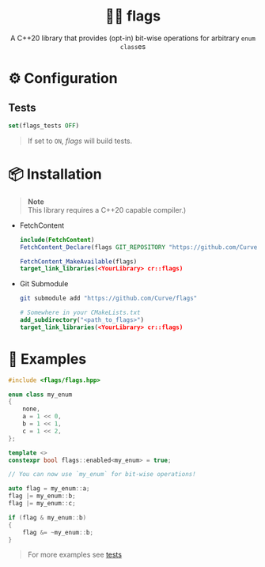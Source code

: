 <div align="center">

# 🏴‍☠️ flags

A C++20 library that provides (opt-in) bit-wise operations for arbitrary `enum class`es

</div>

# ⚙️ Configuration

## Tests

```cmake
set(flags_tests OFF)
```
> If set to `ON`, *flags* will build tests.

# 📦 Installation

> **Note**  
> This library requires a C++20 capable compiler.)

- FetchContent
    ```cmake
    include(FetchContent)
    FetchContent_Declare(flags GIT_REPOSITORY "https://github.com/Curve/flags")

    FetchContent_MakeAvailable(flags)
    target_link_libraries(<YourLibrary> cr::flags)
    ```
- Git Submodule
    ```bash
    git submodule add "https://github.com/Curve/flags"
    ```
    ```cmake
    # Somewhere in your CMakeLists.txt
    add_subdirectory("<path_to_flags>")
    target_link_libraries(<YourLibrary> cr::flags)
    ```

# 📒 Examples

```cpp
#include <flags/flags.hpp>

enum class my_enum
{
    none,
    a = 1 << 0,
    b = 1 << 1,
    c = 1 << 2,
};

template <>
constexpr bool flags::enabled<my_enum> = true;

// You can now use `my_enum` for bit-wise operations!

auto flag = my_enum::a;
flag |= my_enum::b;
flag |= my_enum::c;

if (flag & my_enum::b)
{
    flag &= ~my_enum::b;
}
```

> For more examples see [tests](tests/)